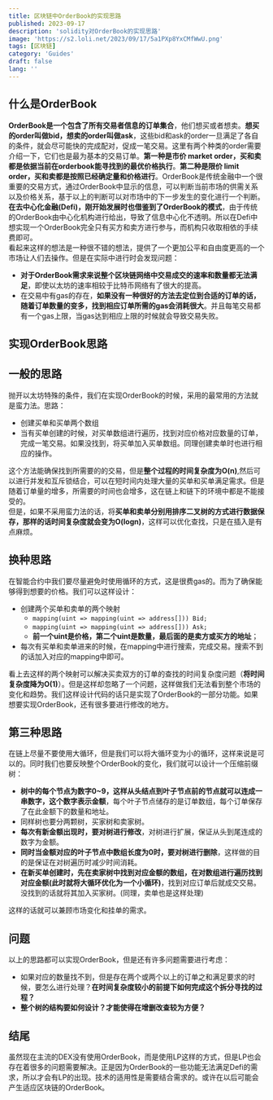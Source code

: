 ```yaml
---
title: 区块链中OrderBook的实现思路
published: 2023-09-17
description: 'solidity对OrderBook的实现思路'
image: 'https://s2.loli.net/2023/09/17/5a1PXp8YxCMfWwU.png'
tags: [区块链]
category: 'Guides'
draft: false 
lang: ''
---
```

## 什么是OrderBook

**OrderBook是一个包含了所有交易者信息的订单集合**，他们想买或者想卖。**想买的order叫做bid，想卖的order叫做ask**，这些bid和ask的order一旦满足了各自的条件，就会尽可能快的完成配对，促成一笔交易。这里有两个种类的order需要介绍一下，它们也是最为基本的交易订单。**第一种是市价 market order，买和卖都是依据当前在orderbook能寻找到的最优价格执行**。**第二种是限价 limit order，买和卖都是按照已经确定量和价格进行**。OrderBook是传统金融中一个很重要的交易方式，通过OrderBook中显示的信息，可以判断当前市场的供需关系以及价格关系，基于以上的判断可以对市场中的下一步发生的变化进行一个判断。**在去中心化金融(Defi)，刚开始发展时也借鉴到了OrderBook的模式**，由于传统的OrderBook由中心化机构进行给出，导致了信息中心化不透明。所以在Defi中想实现一个OrderBook完全只有买方和卖方进行参与，而机构只收取相依的手续费即可。  
看起来这样的想法是一种很不错的想法，提供了一个更加公平和自由度更高的一个市场让人们去操作。但是在实际中进行时会发现问题：

-   **对于OrderBook需求来说整个区块链网络中交易成交的速率和数量都无法满足**，即使以太坊的速率相较于比特币网络有了很大的提高。
-   在交易中有gas的存在，**如果没有一种很好的方法去定位到合适的订单的话，随着订单数量的变多，找到相应订单所需的gas会消耗很大**。并且每笔交易都有一个gas上限，当gas达到相应上限的时候就会导致交易失败。

## 实现OrderBook思路

## 一般的思路

抛开以太坊特殊的条件，我们在实现OrderBook的时候，采用的最常用的方法就是蛮力法。思路：

-   创建买单和买单两个数组
-   当有买单创建的时候，对买单数组进行遍历，找到对应价格对应数量的订单，完成一笔交易。如果没找到，将买单加入买单数组。同理创建卖单时也进行相应的操作。

这个方法能确保找到所需要的的交易，但是**整个过程的时间复杂度为O(n)**,然后可以进行并发和互斥锁结合，可以在短时间内处理大量的买单和买单满足需求。但是随着订单量的增多，所需要的时间也会增多，这在链上和链下的环境中都是不能接受的。  
但是，如果不采用蛮力法的话，将**买单和卖单分别用排序二叉树的方式进行数据保存，那样的话时间复杂度就会变为O(logn)**，这样可以优化查找，只是在插入是有点麻烦。

## 换种思路

在智能合约中我们要尽量避免时使用循环的方式，这是很费gas的。而为了确保能够得到想要的价格。我们可以这样设计：

-   创建两个买单和卖单的两个映射
    -   `mapping(uint => mapping(uint => address[])) Bid;`
    -   `mapping(uint => mapping(uint => address[])) Ask;`
    -   **前一个uint是价格，第二个uint是数量，最后面的是卖方或买方的地址**；
-   每次有买单和卖单进来的时候，在mapping中进行搜索，完成交易。搜索不到的话加入对应的mapping中即可。

看上去这样的两个映射可以解决买卖双方的订单的查找的时间复杂度问题（**将时间复杂度降为O(1)**）。但是这样却忽略了一个问题，这样做我们无法看到整个市场的变化和趋势。我们这样设计代码的话只是实现了OrderBook的一部分功能。如果想要实现OrderBook，还有很多要进行修改的地方。

## 第三种思路

在链上尽量不要使用大循环，但是我们可以将大循环变为小的循环，这样来说是可以的。同时我们也要反映整个OrderBook的变化，我们就可以设计一个压缩前缀树：

-   **树中的每个节点为数字0~9，这样从头结点到叶子节点前的节点就可以连成一串数字，这个数字表示金额**，每个叶子节点储存的是订单数组，每个订单保存了在此金额下的数量和地址。
-   同样树也要分两颗树，买家树和卖家树。
-   **每次有新金额出现时，要对树进行修改**，对树进行扩展，保证从头到尾连成的数字为金额。
-   **同时当金额对应的叶子节点中数组长度为0时，要对树进行删除**，这样做的目的是保证在对树遍历时减少时间消耗。
-   **在新买单创建时，先在卖家树中找到对应金额的数组，在对数组进行遍历找到对应金额(此时就将大循环优化为一个小循环)**，找到对应订单后就成交交易。没找到的话就将其加入买家树。(同理，卖单也是这样处理)

这样的话就可以兼顾市场变化和挂单的需求。

## 问题

以上的思路都可以实现OrderBook，但是还有许多问题需要进行考虑：

-   如果对应的数量找不到，但是存在两个或两个以上的订单之和满足要求的时候，要怎么进行处理？**在时间复杂度较小的前提下如何完成这个拆分寻找的过程？**
-   **整个树的结构要如何设计？才能使得在增删改查较为方便？**

## 结尾

虽然现在主流的DEX没有使用OrderBook，而是使用LP这样的方式，但是LP也会存在着很多的问题需要解决。正是因为OrderBook的一些功能无法满足Defi的需求，所以才会有LP的出现。技术的适用性是需要结合需求的。或许在以后可能会产生适应区块链的OrderBook。